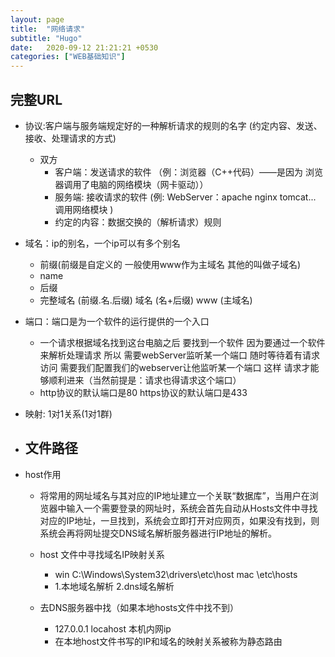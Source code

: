 ```yaml
---
layout: page
title:  "网络请求"
subtitle: "Hugo"
date:   2020-09-12 21:21:21 +0530
categories: ["WEB基础知识"]
---
```


## 完整URL

- 协议:客户端与服务端规定好的一种解析请求的规则的名字   (约定内容、发送、接收、处理请求的方式) 
    - 双方
        - 客户端：发送请求的软件 （例：浏览器（C++代码）——是因为 浏览器调用了电脑的网络模块（网卡驱动））
        - 服务端: 接收请求的软件  (例: WebServer：apache nginx tomcat... 调用网络模块 )
        - 约定的内容：数据交换的（解析请求）规则

- 域名：ip的别名，一个ip可以有多个别名
    - 前缀(前缀是自定义的 一般使用www作为主域名 其他的叫做子域名)
    - name
    - 后缀
    - 完整域名 (前缀.名.后缀)  域名 (名+后缀)  www (主域名)

- 端口：端口是为一个软件的运行提供的一个入口
    - 一个请求根据域名找到这台电脑之后 要找到一个软件 因为要通过一个软件来解析处理请求 所以 需要webServer监听某一个端口 随时等待着有请求访问 需要我们配置我们的webserver让他监听某一个端口 这样 请求才能够顺利进来（当然前提是：请求也得请求这个端口）
    - http协议的默认端口是80 https协议的默认端口是433

- 映射: 1对1关系(1对1群)

- 文件路径
    - 
- host作用
    - 将常用的网址域名与其对应的IP地址建立一个关联“数据库”，当用户在浏览器中输入一个需要登录的网址时，系统会首先自动从Hosts文件中寻找对应的IP地址，一旦找到，系统会立即打开对应网页，如果没有找到，则系统会再将网址提交DNS域名解析服务器进行IP地址的解析。
    - host 文件中寻找域名IP映射关系
        - win C:\Windows\System32\drivers\etc\host  mac \etc\hosts
        - 1.本地域名解析 2.dns域名解析

    - 去DNS服务器中找（如果本地hosts文件中找不到）
        -  127.0.0.1 locahost 本机内网ip
	    -  在本地host文件书写的IP和域名的映射关系被称为静态路由